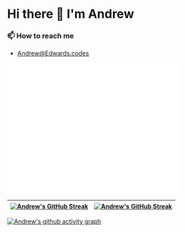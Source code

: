 # Hi there 👋 I'm Andrew

<!-- - 🔭 I’m currently working on a lot! -->
<!-- - 🌱 I’m currently learning  -->
<!-- - 👯 I’m looking to collaborate on ... -->
### 📫 How to reach me 
 - Andrew@Edwards.codes

<img align="center" src="/github-metrics.svg" alt="Metrics" width="400">


| <a href="https://github.com/andrew87e/github-readme-stats"><img align="center" src="https://github-readme-stats.vercel.app/api?username=andrew87e&count_private=true&show_icons=true&theme=chartreuse-dark&hide_border=true" alt="Andrew's GitHub Streak"></a> | <a href="https://github.com/andrew87e/github-readme-stats"><img align="center" src="https://github-readme-stats.vercel.app/api/top-langs/?username=andrew87e&layout=compact&theme=chartreuse-dark&hide_border=true" alt="Andrew's GitHub Streak"></a> |
| ------------- | ------------- |

<!-- [![GitHub Streak](https://streak-stats.demolab.com?user=andrew87e&theme=chartreuse-dark&border_radius=50)](https://git.io/streak-stats) -->


[![Andrew's github activity graph](https://activity-graph.herokuapp.com/graph?username=andrew87e&theme=chartreuse-dark)](https://github.com/andrew87e/github-readme-activity-graph)
